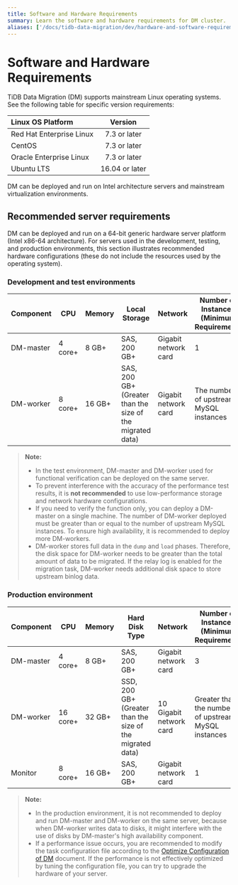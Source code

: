 ```yaml
---
title: Software and Hardware Requirements
summary: Learn the software and hardware requirements for DM cluster.
aliases: ['/docs/tidb-data-migration/dev/hardware-and-software-requirements/','/tidb-data-migration/dev/hardware-and-software-requirements/']
---
```


# Software and Hardware Requirements

TiDB Data Migration (DM) supports mainstream Linux operating systems. See the following table for specific version requirements:

| Linux OS Platform       | Version         |
| :----------------------- | :----------:   |
| Red Hat Enterprise Linux | 7.3 or later   |
| CentOS                   | 7.3 or later   |
| Oracle Enterprise Linux  | 7.3 or later   |
| Ubuntu LTS               | 16.04 or later |

DM can be deployed and run on Intel architecture servers and mainstream virtualization environments.

## Recommended server requirements

DM can be deployed and run on a 64-bit generic hardware server platform (Intel x86-64 architecture). For servers used in the development, testing, and production environments, this section illustrates recommended hardware configurations (these do not include the resources used by the operating system).

### Development and test environments

| Component | CPU | Memory | Local Storage | Network | Number of Instances (Minimum Requirement) |
| --- | --- | --- | --- | --- | --- |
| DM-master | 4 core+ | 8 GB+ | SAS, 200 GB+ | Gigabit network card | 1 |
| DM-worker | 8 core+ | 16 GB+ | SAS, 200 GB+ (Greater than the size of the migrated data) | Gigabit network card | The number of upstream MySQL instances |

> **Note:**
>
> - In the test environment, DM-master and DM-worker used for functional verification can be deployed on the same server.
> - To prevent interference with the accuracy of the performance test results, it is **not recommended** to use low-performance storage and network hardware configurations.
> - If you need to verify the function only, you can deploy a DM-master on a single machine. The number of DM-worker deployed must be greater than or equal to the number of upstream MySQL instances. To ensure high availability, it is recommended to deploy more DM-workers.
> - DM-worker stores full data in the `dump` and `load` phases. Therefore, the disk space for DM-worker needs to be greater than the total amount of data to be migrated. If the relay log is enabled for the migration task, DM-worker needs additional disk space to store upstream binlog data.

### Production environment

| Component | CPU | Memory | Hard Disk Type | Network | Number of Instances (Minimum Requirement) |
| --- | --- | --- | --- | --- | --- |
| DM-master | 4 core+ | 8 GB+ | SAS, 200 GB+ | Gigabit network card | 3 |
| DM-worker | 16 core+ | 32 GB+ | SSD, 200 GB+ (Greater than the size of the migrated data) | 10 Gigabit network card | Greater than the number of upstream MySQL instances |
| Monitor | 8 core+ | 16 GB+ | SAS, 200 GB+ | Gigabit network card | 1 |

> **Note:**
>
> - In the production environment, it is not recommended to deploy and run DM-master and DM-worker on the same server, because when DM-worker writes data to disks, it might interfere with the use of disks by DM-master's high availability component.
> - If a performance issue occurs, you are recommended to modify the task configuration file according to the [Optimize Configuration of DM](tune-configuration.md) document. If the performance is not effectively optimized by tuning the configuration file, you can try to upgrade the hardware of your server.

